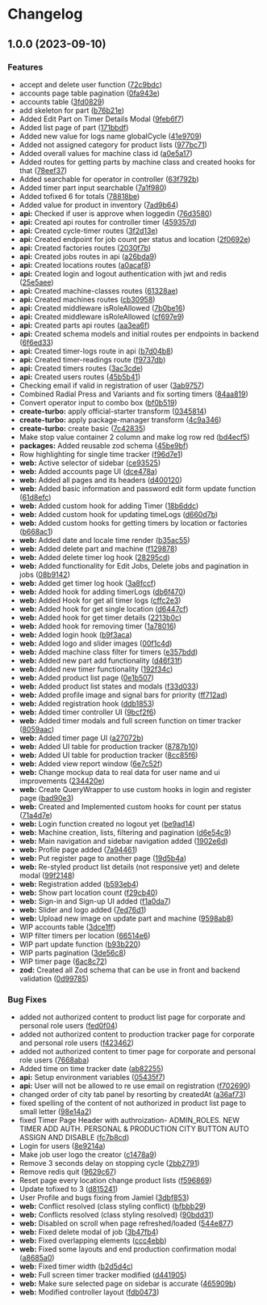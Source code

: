 # Changelog

## 1.0.0 (2023-09-10)


### Features

* accept and delete user function ([72c9bdc](https://github.com/ieko-media/apms/commit/72c9bdc9b3f73b422a4207e4165530b07cc1d791))
* accounts page table pagination ([0fa943e](https://github.com/ieko-media/apms/commit/0fa943e789a47c68d5748c289fd6376869e4032d))
* accounts table ([3fd0829](https://github.com/ieko-media/apms/commit/3fd082996179ce65f116484331efe593f34c4eca))
* add skeleton for part ([b76b21e](https://github.com/ieko-media/apms/commit/b76b21ec6e353be6557cc3bb71437d879e77f44b))
* Added Edit Part on Timer Details Modal ([9feb6f7](https://github.com/ieko-media/apms/commit/9feb6f743b104d60138291988386f242af6502ee))
* Added list page of part ([171bbdf](https://github.com/ieko-media/apms/commit/171bbdfaef16740607f4807f1136c8bfd9befde0))
* Added new value for logs name globalCycle ([41e9709](https://github.com/ieko-media/apms/commit/41e970969f2838f2f3bf2ae0aa1e04779f0d91ff))
* Added not assigned category for product lists ([977bc71](https://github.com/ieko-media/apms/commit/977bc714f2c0a5e655098ef20d5f86e164bb4cdd))
* Added overall values for machine class id ([a0e5a17](https://github.com/ieko-media/apms/commit/a0e5a177d51c7f3291c2fa0658fbcebf8fd30f8b))
* Added routes for getting parts by machine class and created hooks for that ([78eef37](https://github.com/ieko-media/apms/commit/78eef37867a48ea240acd5798ad5ec24681865bb))
* Added searchable for operator in controller ([63f792b](https://github.com/ieko-media/apms/commit/63f792bbf88b76f3008a8c10c4b3ff7631dc2b11))
* Added timer part input searchable ([7a1f980](https://github.com/ieko-media/apms/commit/7a1f9802a6fffb7a654d644fa9acb8b5e182087b))
* Added tofixed 6 for totals ([78818be](https://github.com/ieko-media/apms/commit/78818be6a4c0b2b352aad954838ef4947b368ea0))
* Added value for product in inventory ([7ad9b64](https://github.com/ieko-media/apms/commit/7ad9b6485b74c45900051bc82394a75d7ddaa1b1))
* **api:** Checked if user is approve when loggedin ([76d3580](https://github.com/ieko-media/apms/commit/76d358062b6909ab5b290ce7d9e0a4254927da7e))
* **api:** Created api routes for controller timer ([459357d](https://github.com/ieko-media/apms/commit/459357d5d53206179678882d310bb153b588d2a9))
* **api:** Created cycle-timer routes ([3f2d13e](https://github.com/ieko-media/apms/commit/3f2d13e3c07f204be9870fe64c7513dd5c264d43))
* **api:** Created endpoint for job count per status and location ([2f0692e](https://github.com/ieko-media/apms/commit/2f0692e7a606adb45a51a57699963af205f2e417))
* **api:** Created factories routes ([2030f7b](https://github.com/ieko-media/apms/commit/2030f7b895fe89858dce61ed82b04bb6b39655c5))
* **api:** Created jobs routes in api ([a26bda9](https://github.com/ieko-media/apms/commit/a26bda97449c1e294924767756459975764fe7a3))
* **api:** Created locations routes ([a0acaf8](https://github.com/ieko-media/apms/commit/a0acaf8db393c25864885dd0823f51b774c77aeb))
* **api:** Created login and logout authentication with jwt and redis ([25e5aee](https://github.com/ieko-media/apms/commit/25e5aeebdf3521004f3a104aaa02d5aa6148eac6))
* **api:** Created machine-classes routes ([61328ae](https://github.com/ieko-media/apms/commit/61328aec073cd1d44b6adf386e4869667a79860d))
* **api:** Created machines routes ([cb30958](https://github.com/ieko-media/apms/commit/cb3095883b996bdee7093dd21f51d05f36ab8314))
* **api:** Created middleware isRoleAllowed ([7b0be16](https://github.com/ieko-media/apms/commit/7b0be16f05bb3ce24bcd9345646c7d3aa27c0176))
* **api:** Created middleware isRoleAllowed ([cf697e9](https://github.com/ieko-media/apms/commit/cf697e9c272c63aac4c9e9be0d181361824ee3f6))
* **api:** Created parts api routes ([aa3ea6f](https://github.com/ieko-media/apms/commit/aa3ea6f3b826e7ff083f7067e9d1101dfe3b8430))
* **api:** Created schema models and initial routes per endpoints in backend ([6f6ed33](https://github.com/ieko-media/apms/commit/6f6ed333d7232d79fba42b4e4a3c7ae5bd8b87fb))
* **api:** Created timer-logs route in api ([b7d04b8](https://github.com/ieko-media/apms/commit/b7d04b889d91cb10237f76ad8130965dda6f8706))
* **api:** Created timer-readings route ([f9737db](https://github.com/ieko-media/apms/commit/f9737dbfa99e190812da9c3d832ec3ba3eb84cb6))
* **api:** Created timers routes ([3ac3cde](https://github.com/ieko-media/apms/commit/3ac3cde6f931d06f30ef33ffb37b26b53075b196))
* **api:** Created users routes ([45b5b41](https://github.com/ieko-media/apms/commit/45b5b4144c2c07d421e7da8d4117b1f8169ac3ac))
* Checking email if valid in registration of user ([3ab9757](https://github.com/ieko-media/apms/commit/3ab9757b379ecc101f66b97cf93b23979e48fb1f))
* Combined Radial Press and Variants and fix sorting timers ([84aa819](https://github.com/ieko-media/apms/commit/84aa819041d6d4c47c4bdbf26243e4be792a7770))
* Convert operator input to combo box ([bf0b519](https://github.com/ieko-media/apms/commit/bf0b5191fdd8f75586322ccd1d1dc6146f1e164e))
* **create-turbo:** apply official-starter transform ([0345814](https://github.com/ieko-media/apms/commit/034581410544109d06ffcb9e5d3e594bd727c177))
* **create-turbo:** apply package-manager transform ([4c9a346](https://github.com/ieko-media/apms/commit/4c9a3464d61a2ad24abc14daebe82603e1cb1989))
* **create-turbo:** create basic ([7c42835](https://github.com/ieko-media/apms/commit/7c428350c893587e3cdec440a623565b32a1874a))
* Make stop value container 2 column and make log row red ([bd4ecf5](https://github.com/ieko-media/apms/commit/bd4ecf5bac56100d190f755b80db8429344f0421))
* **packages:** Added reusable zod schema ([45be9bf](https://github.com/ieko-media/apms/commit/45be9bf856b77821b1af618a85d71aabbe5ee16a))
* Row highlighting for single time tracker ([f96d7e1](https://github.com/ieko-media/apms/commit/f96d7e13a681611bfea9809eb91f6ef6ebc2b5ad))
* **web:** Active selector of sidebar ([ce93525](https://github.com/ieko-media/apms/commit/ce9352525a9c6fa0d69491054220c0e94c9a24dc))
* **web:** Added accounts page UI ([dce478a](https://github.com/ieko-media/apms/commit/dce478ae239684c69047a7dcc2641bd700e8798f))
* **web:** Added all pages and its headers ([d400120](https://github.com/ieko-media/apms/commit/d400120c63680cce048e1398c21f8b2e05efe056))
* **web:** Added basic information and password edit form update function ([61d8efc](https://github.com/ieko-media/apms/commit/61d8efcbdde5f7066dee55da14673257d41010ba))
* **web:** Added custom hook for adding Timer ([18b6ddc](https://github.com/ieko-media/apms/commit/18b6ddce0a8c4d4524bd504f99c76309756bcaf8))
* **web:** Added custom hook for updating timeLogs ([d660d7b](https://github.com/ieko-media/apms/commit/d660d7b02168f96c34b0e29f2fa93a7682cf8c4a))
* **web:** Added custom hooks for getting timers by location or factories ([b668ac1](https://github.com/ieko-media/apms/commit/b668ac11a80ddccca95715856c6aa04fdb45884b))
* **web:** Added date and locale time render ([b35ac55](https://github.com/ieko-media/apms/commit/b35ac55e84b3ce23ca19441e6702aecf7d1d2fbe))
* **web:** Added delete part and machine ([f129878](https://github.com/ieko-media/apms/commit/f1298787436c12c3a987d7591a2e6bca00e2755a))
* **web:** Added delete timer log hook ([28295cd](https://github.com/ieko-media/apms/commit/28295cd8ae880f97336f4e998b2878480780dde7))
* **web:** Added functionality for  Edit Jobs, Delete jobs and pagination in jobs ([08b9142](https://github.com/ieko-media/apms/commit/08b9142f027e4e3cf8753ce45f3cbf114949fd18))
* **web:** Added get timer log hook ([3a8fccf](https://github.com/ieko-media/apms/commit/3a8fccf11641add2d5e99c8c1e1aa650d1dd8444))
* **web:** Added hook for adding timerLogs ([db6f470](https://github.com/ieko-media/apms/commit/db6f470bf2741520356b1a22565987a41e237343))
* **web:** Added Hook for get all timer logs ([cffc2e3](https://github.com/ieko-media/apms/commit/cffc2e33c93e695e3e50e6bac84294abc9eceeaf))
* **web:** Added hook for get single location ([d6447cf](https://github.com/ieko-media/apms/commit/d6447cfbe078536542613f0b1c09d32dbdd9a286))
* **web:** Added hook for get timer details ([2213b0c](https://github.com/ieko-media/apms/commit/2213b0c286aab322f73353cf4803cd848aecfb47))
* **web:** Added hook for removing timer ([1a78016](https://github.com/ieko-media/apms/commit/1a78016b073592a8b4159c3bcc5ec4627394983c))
* **web:** Added login hook ([b9f3aca](https://github.com/ieko-media/apms/commit/b9f3aca979c43784c83e7c855ff891b05f0dd731))
* **web:** Added logo and slider images ([00f1c4d](https://github.com/ieko-media/apms/commit/00f1c4d4866dcb9657c5446482e77881d431a387))
* **web:** Added machine class filter for timers ([e357bdd](https://github.com/ieko-media/apms/commit/e357bddaec2098103419395aca11ab856e809527))
* **web:** Added new part add functionality ([d46f31f](https://github.com/ieko-media/apms/commit/d46f31f6903d61dde149bc71bcd04f773a3e5309))
* **web:** Added new timer functionality ([192f34c](https://github.com/ieko-media/apms/commit/192f34c4bfbfc379835d7aab40ecbafa7c7fb966))
* **web:** Added product list page ([0e1b507](https://github.com/ieko-media/apms/commit/0e1b507a5ac7d3ec7cb4ea05af2924d1a46d42ef))
* **web:** Added product list states and modals ([f33d033](https://github.com/ieko-media/apms/commit/f33d033114a1dbf4efb1ec6aa2fc2e2db4e35243))
* **web:** Added profile image and signal bars for priority ([ff712ad](https://github.com/ieko-media/apms/commit/ff712adb007e872eb9730f059aa21642df144b15))
* **web:** Added registration hook ([ddb1853](https://github.com/ieko-media/apms/commit/ddb18536212c0d523432dc96a6bbbcad46d70661))
* **web:** Added timer controller UI ([9bcf2f6](https://github.com/ieko-media/apms/commit/9bcf2f60acea0f31b727025728cc0ee3b8f39e42))
* **web:** Added timer modals and full screen function on timer tracker ([8059aac](https://github.com/ieko-media/apms/commit/8059aac47b96f62ac0c90a0e75612a34259cd602))
* **web:** Added timer page UI ([a27072b](https://github.com/ieko-media/apms/commit/a27072b3d05fafb56f879c4ae5b75c8968953f72))
* **web:** Added UI table for production tracker ([8787b10](https://github.com/ieko-media/apms/commit/8787b10268a1bfad8fb9f2e00e5b76092c48adf9))
* **web:** Added UI table for production tracker ([8cc85f6](https://github.com/ieko-media/apms/commit/8cc85f6184303bdf45b0b943ccc57a82c8895139))
* **web:** Added view report window ([6e7c52f](https://github.com/ieko-media/apms/commit/6e7c52ffc99b3931f431064513b4c631581049d3))
* **web:** Change mockup data to real data for user name and ui improvements ([234420e](https://github.com/ieko-media/apms/commit/234420eb2dc00e1c2f5d20a3886ba6643930881b))
* **web:** Create QueryWrapper to use custom hooks in login and register page ([bad90e3](https://github.com/ieko-media/apms/commit/bad90e31c2ff1cb3d4975d2abff915c95708e244))
* **web:** Created and Implemented custom hooks for count per status ([71a4d7e](https://github.com/ieko-media/apms/commit/71a4d7e258cd8953e69484fc4babba7303f494d8))
* **web:** Login function created no logout yet ([be9ad14](https://github.com/ieko-media/apms/commit/be9ad141cc9698e1525878cdca14217449e17dbc))
* **web:** Machine creation, lists, filtering and pagination ([d6e54c9](https://github.com/ieko-media/apms/commit/d6e54c952e39a48e5a677a4a9f908777a9d15264))
* **web:** Main navigation and sidebar navigation added ([1902e6d](https://github.com/ieko-media/apms/commit/1902e6df0407bfebbd8096a57296ff26e301d13c))
* **web:** Profile page added ([7a94461](https://github.com/ieko-media/apms/commit/7a94461e64b408563fcea873c81d25c7f8b58802))
* **web:** Put register page to another page ([19d5b4a](https://github.com/ieko-media/apms/commit/19d5b4a023228e274a822766a829f7de8aa78b65))
* **web:** Re-styled product list details (not responsive yet) and delete modal ([99f2148](https://github.com/ieko-media/apms/commit/99f21489dfba43264fde575d665c7d0985e0ccd4))
* **web:** Registration added ([b593eb4](https://github.com/ieko-media/apms/commit/b593eb4231ab271d139ab41ee54522b28dbc7795))
* **web:** Show part location count ([f29cb40](https://github.com/ieko-media/apms/commit/f29cb40f98f842bdb9a7102cf80bcc770161b06e))
* **web:** Sign-in and Sign-up UI added ([f1a0da7](https://github.com/ieko-media/apms/commit/f1a0da7adc69ce17aceb710b7d9ea5894b3d4873))
* **web:** Slider and logo added ([7ed76d1](https://github.com/ieko-media/apms/commit/7ed76d16d8bcbe15b75ca14ded175c155a83ec94))
* **web:** Upload new image on update part and machine ([9598ab8](https://github.com/ieko-media/apms/commit/9598ab89e7c0b18b25bcb67f168695d583d0e2b0))
* WIP accounts table ([3dce1ff](https://github.com/ieko-media/apms/commit/3dce1ff3c39b411ed392968425ff10a57eef57d8))
* WIP filter timers per location ([66514e6](https://github.com/ieko-media/apms/commit/66514e646f43986fab3c7d8d30d8338bb5b37c3f))
* WIP part update function ([b93b220](https://github.com/ieko-media/apms/commit/b93b22046cefb8560e4b8ce82e33f496613ae119))
* WIP parts pagination ([3de56c8](https://github.com/ieko-media/apms/commit/3de56c8fba833a77b071ee5fa4892b816b3aba19))
* WIP timer page ([6ac8c72](https://github.com/ieko-media/apms/commit/6ac8c72306e4a6df6f284d15b9ac1f987126c5e1))
* **zod:** Created all Zod schema that can be use in front and backend validation ([0d99785](https://github.com/ieko-media/apms/commit/0d99785f383bdb2c7acfb11e5b62bdd0e8a4e419))


### Bug Fixes

* added not authorized content to product list page for corporate and personal role users ([fed0f04](https://github.com/ieko-media/apms/commit/fed0f04db8076d578f683ca45827ddbcdafd324a))
* added not authorized content to production tracker page for corporate and personal role users ([f423462](https://github.com/ieko-media/apms/commit/f4234629b204a23a8eecec409cf83d5b2408fdda))
* added not authorized content to timer page for corporate and personal role users ([7668aba](https://github.com/ieko-media/apms/commit/7668aba7f1c5c2f29f2c0f6238b30f0ed18cc3b3))
* Added time on time tracker date ([ab82255](https://github.com/ieko-media/apms/commit/ab82255ce11193f71a034a2a1dd955b5cfa693d6))
* **api:** Setup environment variables ([05435f7](https://github.com/ieko-media/apms/commit/05435f777e422c548bb3100be84c18c851194992))
* **api:** User will not be allowed to re use email on registration ([f702690](https://github.com/ieko-media/apms/commit/f7026902d34f4c60c0d7813865121a5056e2a5d6))
* changed order of city tab panel by resorting by createdAt ([a36af73](https://github.com/ieko-media/apms/commit/a36af73c1c62baee078b1db16a2aaf82783d28e3))
* fixed spelling of the content of not authorized in product list page to small letter ([98e14a2](https://github.com/ieko-media/apms/commit/98e14a2185cba89efb37a1182724311b1fb0fb6a))
* fixed Timer Page Header with authroization- ADMIN_ROLES. NEW TIMER ADD AUTH. PERSONAL & PRODUCTION CITY BUTTON AUTO ASSIGN AND DISABLE ([fc7b8cd](https://github.com/ieko-media/apms/commit/fc7b8cdd8ae77eb11b1db1fb8cb26938b52f886b))
* Login for users ([8e9214a](https://github.com/ieko-media/apms/commit/8e9214aed6c8e9ff5b903be74ac54cdb3a75c45e))
* Make job user logo the creator ([c1478a9](https://github.com/ieko-media/apms/commit/c1478a963774f0d9f95b7cf2f457e7f65a7e261c))
* Remove 3 seconds delay on stopping cycle ([2bb2791](https://github.com/ieko-media/apms/commit/2bb27910d3f28a24e6a1eb9ccb95cc71ecaee2b0))
* Remove redis quit ([9629c67](https://github.com/ieko-media/apms/commit/9629c67d443d6edb3bbee9812cc8f0fe8b3d5790))
* Reset page every location change product lists ([f596869](https://github.com/ieko-media/apms/commit/f5968690398a11310b3b9bad85d1cf164fdebef6))
* Update tofixed to 3 ([d815241](https://github.com/ieko-media/apms/commit/d8152416289deedb833c4ce4d0b5adbd742e0340))
* User Profile and bugs fixing from Jamiel ([3dbf853](https://github.com/ieko-media/apms/commit/3dbf853a69943b5c939e9f8ee4bfd54c46fdcee5))
* **web:** Conflict resolved (class styling conflict) ([bfbbb29](https://github.com/ieko-media/apms/commit/bfbbb2928a354cdf0f753d13078fe5807c2955bf))
* **web:** Conflicts resolved (class styling resolved) ([90bdd31](https://github.com/ieko-media/apms/commit/90bdd311ce977a533a228a1445c50d160f18ba76))
* **web:** Disabled on scroll when page refreshed/loaded ([544e877](https://github.com/ieko-media/apms/commit/544e877d24e037d72951423362d6b8216c63e383))
* **web:** Fixed delete modal of job ([3b47fb4](https://github.com/ieko-media/apms/commit/3b47fb4d60bf96a1b0f7f31ce5503821c3930ca3))
* **web:** Fixed overlapping elements ([ccc4ebb](https://github.com/ieko-media/apms/commit/ccc4ebbac850c85dbf1f248c7de4032794cfa9b6))
* **web:** Fixed some layouts and end production confirmation modal ([a8685a0](https://github.com/ieko-media/apms/commit/a8685a0eef0e991b69311d503488ea151ab99841))
* **web:** Fixed timer width ([b2d5d4c](https://github.com/ieko-media/apms/commit/b2d5d4cc255c499e2416893db2f4fa2a0b71b0ed))
* **web:** Full screen timer tracker modified ([d441905](https://github.com/ieko-media/apms/commit/d441905f4f72173355d7d0ac8b6bab1991a46e59))
* **web:** Make sure selected page on sidebar is accurate ([465909b](https://github.com/ieko-media/apms/commit/465909bbfd575a70163df1cc4dd023f0bf7cd8ab))
* **web:** Modified controller layout ([fdb0473](https://github.com/ieko-media/apms/commit/fdb04732d498b85eb9d233138ab29c6eb82327af))

